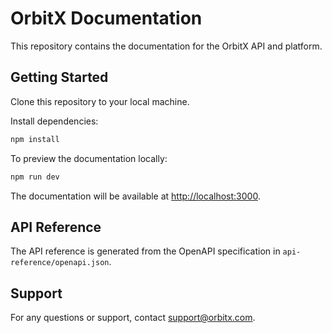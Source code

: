 # OrbitX Documentation

This repository contains the documentation for the OrbitX API and platform.

## Getting Started

Clone this repository to your local machine.

Install dependencies:

```bash
npm install
```

To preview the documentation locally:

```bash
npm run dev
```

The documentation will be available at [http://localhost:3000](http://localhost:3000).

## API Reference

The API reference is generated from the OpenAPI specification in `api-reference/openapi.json`.

## Support

For any questions or support, contact [support@orbitx.com](mailto:support@orbitx.com).
